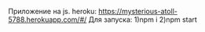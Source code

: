 Приложение на js.
heroku: https://mysterious-atoll-5788.herokuapp.com/#/
Для запуска:
1)npm i
2)npm start
